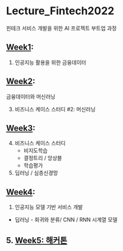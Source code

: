 # Lecture_Fintech2022

핀테크 서비스 개발을 위한 AI 프로젝트 부트업 과정

## [Week1](week1.md):

1. 인공지능 활용을 위한 금융데이터

## [Week2](week2.md):

금융데이터와 머신러닝

3. 비즈니스 케이스 스터디 #2: 머신러닝

## [Week3](week3.md):

4. 비즈니스 케이스 스터디
    - 비지도학습
    - 결정트리 / 앙상블
    - 학습평가
5. 딥러닝 / 심층신경망

## [Week4](week4.md): 

1. 인공지능 모델 기반 서비스  개발
 - 딥러닝 - 회귀와 분류/ CNN / RNN 시계열 모델

## 5. [Week5: 해커톤](week-final.md)
